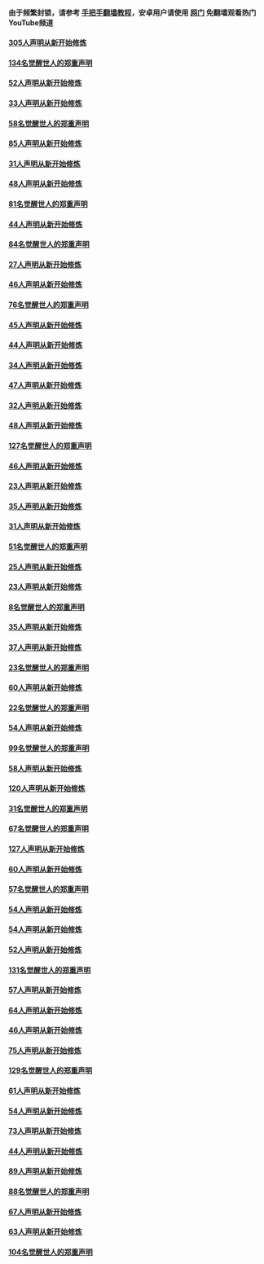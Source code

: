 #### 由于频繁封锁，请参考 [手把手翻墙教程](https://github.com/gfw-breaker/guides/wiki/)，安卓用户请使用 [网门](https://github.com/gfw-breaker/nogfw/blob/master/dl.md?t=03220700) 免翻墙观看热门YouTube频道 

#### [305人声明从新开始修炼](../pages/91/422153.md?t=03220700) 

#### [134名觉醒世人的郑重声明](../pages/91/422152.md?t=03220700) 

#### [52人声明从新开始修炼](../pages/91/421846.md?t=03220700) 

#### [33人声明从新开始修炼](../pages/91/421804.md?t=03220700) 

#### [58名觉醒世人的郑重声明](../pages/91/421845.md?t=03220700) 

#### [85人声明从新开始修炼](../pages/91/421769.md?t=03220700) 

#### [31人声明从新开始修炼](../pages/91/421763.md?t=03220700) 

#### [48人声明从新开始修炼](../pages/91/421605.md?t=03220700) 

#### [81名觉醒世人的郑重声明](../pages/91/421656.md?t=03220700) 

#### [44人声明从新开始修炼](../pages/91/421544.md?t=03220700) 

#### [84名觉醒世人的郑重声明](../pages/91/421543.md?t=03220700) 

#### [27人声明从新开始修炼](../pages/91/421465.md?t=03220700) 

#### [46人声明从新开始修炼](../pages/91/421454.md?t=03220700) 

#### [76名觉醒世人的郑重声明](../pages/91/421453.md?t=03220700) 

#### [45人声明从新开始修炼](../pages/91/421452.md?t=03220700) 

#### [44人声明从新开始修炼](../pages/91/421422.md?t=03220700) 

#### [34人声明从新开始修炼](../pages/91/421322.md?t=03220700) 

#### [47人声明从新开始修炼](../pages/91/421264.md?t=03220700) 

#### [32人声明从新开始修炼](../pages/91/421225.md?t=03220700) 

#### [48人声明从新开始修炼](../pages/91/421202.md?t=03220700) 

#### [127名觉醒世人的郑重声明](../pages/91/421224.md?t=03220700) 

#### [46人声明从新开始修炼](../pages/91/421203.md?t=03220700) 

#### [23人声明从新开始修炼](../pages/91/421138.md?t=03220700) 

#### [35人声明从新开始修炼](../pages/91/421122.md?t=03220700) 

#### [31人声明从新开始修炼](../pages/91/421081.md?t=03220700) 

#### [51名觉醒世人的郑重声明](../pages/91/421080.md?t=03220700) 

#### [25人声明从新开始修炼](../pages/91/421020.md?t=03220700) 

#### [23人声明从新开始修炼](../pages/91/420884.md?t=03220700) 

#### [8名觉醒世人的郑重声明](../pages/91/420883.md?t=03220700) 

#### [35人声明从新开始修炼](../pages/91/420809.md?t=03220700) 

#### [37人声明从新开始修炼](../pages/91/420766.md?t=03220700) 

#### [23名觉醒世人的郑重声明](../pages/91/420765.md?t=03220700) 

#### [60人声明从新开始修炼](../pages/91/420727.md?t=03220700) 

#### [22名觉醒世人的郑重声明](../pages/91/420726.md?t=03220700) 

#### [54人声明从新开始修炼](../pages/91/420529.md?t=03220700) 

#### [99名觉醒世人的郑重声明](../pages/91/420528.md?t=03220700) 

#### [58人声明从新开始修炼](../pages/91/420198.md?t=03220700) 

#### [120人声明从新开始修炼](../pages/91/420141.md?t=03220700) 

#### [31名觉醒世人的郑重声明](../pages/91/420197.md?t=03220700) 

#### [67名觉醒世人的郑重声明](../pages/91/420140.md?t=03220700) 

#### [127人声明从新开始修炼](../pages/91/420082.md?t=03220700) 

#### [60人声明从新开始修炼](../pages/91/420081.md?t=03220700) 

#### [57名觉醒世人的郑重声明](../pages/91/420080.md?t=03220700) 

#### [54人声明从新开始修炼](../pages/91/419533.md?t=03220700) 

#### [54人声明从新开始修炼](../pages/91/419532.md?t=03220700) 

#### [52人声明从新开始修炼](../pages/91/419531.md?t=03220700) 

#### [131名觉醒世人的郑重声明](../pages/91/419530.md?t=03220700) 

#### [57人声明从新开始修炼](../pages/91/419430.md?t=03220700) 

#### [64人声明从新开始修炼](../pages/91/419429.md?t=03220700) 

#### [46人声明从新开始修炼](../pages/91/419428.md?t=03220700) 

#### [75人声明从新开始修炼](../pages/91/419427.md?t=03220700) 

#### [129名觉醒世人的郑重声明](../pages/91/419426.md?t=03220700) 

#### [61人声明从新开始修炼](../pages/91/419198.md?t=03220700) 

#### [54人声明从新开始修炼](../pages/91/419197.md?t=03220700) 

#### [73人声明从新开始修炼](../pages/91/419196.md?t=03220700) 

#### [44人声明从新开始修炼](../pages/91/419075.md?t=03220700) 

#### [89人声明从新开始修炼](../pages/91/419074.md?t=03220700) 

#### [88名觉醒世人的郑重声明](../pages/91/419195.md?t=03220700) 

#### [67人声明从新开始修炼](../pages/91/419073.md?t=03220700) 

#### [63人声明从新开始修炼](../pages/91/419072.md?t=03220700) 

#### [104名觉醒世人的郑重声明](../pages/91/419071.md?t=03220700) 

